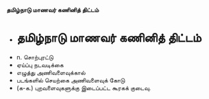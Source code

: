 **தமிழ்நாடு மாணவர் கணினித் திட்டம்**
- # தமிழ்நாடு மாணவர் கணினித் திட்டம்
- n. சொற்புரட்டு
- ஏய்ப்பு நடவடிக்கை
- எழுத்து அணிவளைவுக்கால்
- படங்களில் செயற்கை அணிவளைவுக் கோடு
- (க-க.) புறவளைவுகளுக்கு இடைப்பட்ட கூரகக் குடைவு.

